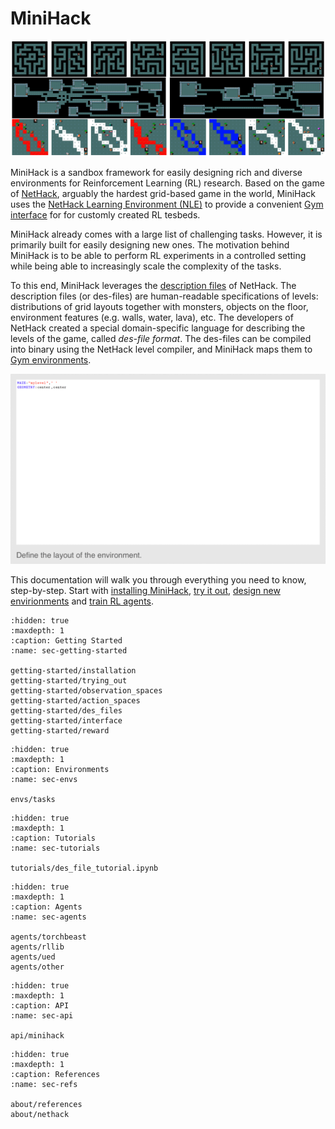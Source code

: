 # MiniHack

![](imgs/minihack_envs.png)

MiniHack is a sandbox framework for easily designing rich and diverse environments for Reinforcement Learning (RL) research.
Based on the game of [NetHack](./about/nethack), arguably the hardest grid-based game in the world, MiniHack uses the [NetHack Learning Environment (NLE)](https://github.com/facebookresearch/nle) to provide a convenient [Gym interface](https://github.com/openai/gym) for for customly created RL tesbeds.

MiniHack already comes with a large list of challenging tasks.
However, it is primarily built for easily designing new ones.
The motivation behind MiniHack is to be able to perform RL
experiments in a controlled setting while being able to increasingly
scale the complexity of the tasks.

To this end, MiniHack leverages the [description files](./getting-started/des_files) of NetHack. The description files (or des-files) are human-readable specifications of levels: distributions of grid layouts together with monsters, objects on the floor, environment features (e.g. walls, water, lava), etc. The developers of NetHack created a special domain-specific language for describing the levels of the game, called _des-file format_. The des-files can be compiled into binary using the NetHack level compiler, and MiniHack maps them to [Gym environments](https://github.com/openai/gym).

![](imgs/des_file.gif)

This documentation will walk you through everything you need to know, step-by-step.
Start with [installing MiniHack](getting-started/installation), [try it out](getting-started/trying_out), [design new envirionments](getting-started/interface) and [train RL agents](agents/torchbeast).


```{toctree}
:hidden: true
:maxdepth: 1
:caption: Getting Started
:name: sec-getting-started

getting-started/installation
getting-started/trying_out
getting-started/observation_spaces
getting-started/action_spaces
getting-started/des_files
getting-started/interface
getting-started/reward
```

```{toctree}
:hidden: true
:maxdepth: 1
:caption: Environments
:name: sec-envs

envs/tasks
```

```{toctree}
:hidden: true
:maxdepth: 1
:caption: Tutorials
:name: sec-tutorials

tutorials/des_file_tutorial.ipynb
```

```{toctree}
:hidden: true
:maxdepth: 1
:caption: Agents
:name: sec-agents

agents/torchbeast
agents/rllib
agents/ued
agents/other
```

```{toctree}
:hidden: true
:maxdepth: 1
:caption: API
:name: sec-api

api/minihack
```

```{toctree}
:hidden: true
:maxdepth: 1
:caption: References
:name: sec-refs

about/references
about/nethack
```
